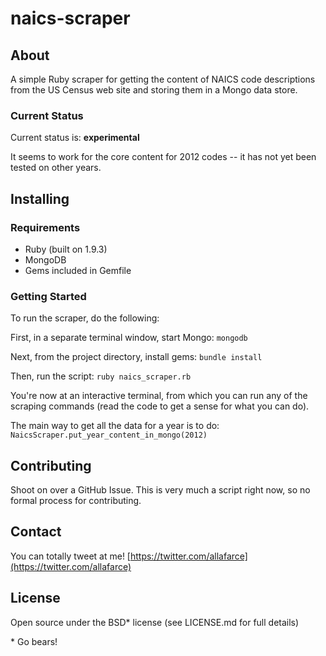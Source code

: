 # naics-scraper 

## About

A simple Ruby scraper for getting the content of NAICS code descriptions from the US Census web site and storing them in a Mongo data store.

### Current Status

Current status is: **experimental**

It seems to work for the core content for 2012 codes -- it has not yet been tested on other years.

## Installing

### Requirements

* Ruby (built on 1.9.3)
* MongoDB
* Gems included in Gemfile

### Getting Started

To run the scraper, do the following:

First, in a separate terminal window, start Mongo:
`mongodb`

Next, from the project directory, install gems:
`bundle install`

Then, run the script:
`ruby naics_scraper.rb`

You're now at an interactive terminal, from which you can run any of the scraping commands (read the code to get a sense for what you can do).

The main way to get all the data for a year is to do:
`NaicsScraper.put_year_content_in_mongo(2012)`

## Contributing

Shoot on over a GitHub Issue. This is very much a script right now, so no formal process for contributing.

## Contact

You can totally tweet at me! [https://twitter.com/allafarce](https://twitter.com/allafarce)

## License

Open source under the BSD\* license (see LICENSE.md for full details)

\* Go bears!

